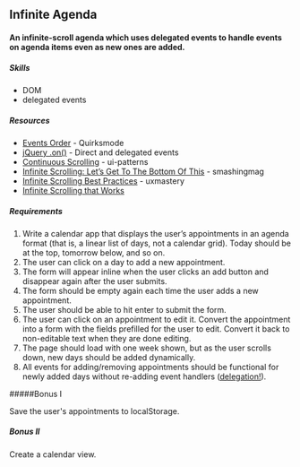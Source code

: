 ## Infinite Agenda

#### An infinite-scroll agenda which uses delegated events to handle events on agenda items even as new ones are added.

##### Skills
* DOM
* delegated events

##### Resources
* [Events Order](http://www.quirksmode.org/js/events_order.html) - Quirksmode
* [jQuery .on()](http://api.jquery.com/on/#direct-and-delegated-events) - Direct and delegated events
* [Continuous Scrolling](http://ui-patterns.com/patterns/ContinuousScrolling) - ui-patterns
* [Infinite Scrolling: Let’s Get To The Bottom Of This](http://uxdesign.smashingmagazine.com/2013/05/03/infinite-scrolling-get-bottom) - smashingmag
* [Infinite Scrolling Best Practices](http://uxmovement.com/navigation/infinite-scrolling-best-practices) - uxmastery
* [Infinite Scrolling that Works](http://eviltrout.com/2013/02/16/infinite-scrolling-that-works.html)

##### Requirements
1. Write a calendar app that displays the user’s appointments in an agenda format (that is, a linear list of days, not a calendar grid). Today should be at the top, tomorrow below, and so on.
2. The user can click on a day to add a new appointment.
  1. The form will appear inline when the user clicks an add button and disappear again after the user submits.
  2. The form should be empty again each time the user adds a new appointment.
  3. The user should be able to hit enter to submit the form.
3. The user can click on an appointment to edit it. Convert the appointment into a form with the fields prefilled for the user to edit. Convert it back to non-editable text when they are done editing.
4. The page should load with one week shown, but as the user scrolls down, new days should be added dynamically.
5. All events for adding/removing appointments should be functional for newly added days without re-adding event handlers ([delegation!](http://api.jquery.com/on/#direct-and-delegated-events)).

#####Bonus I

  Save the user's appointments to localStorage.

##### Bonus II

  Create a calendar view.
